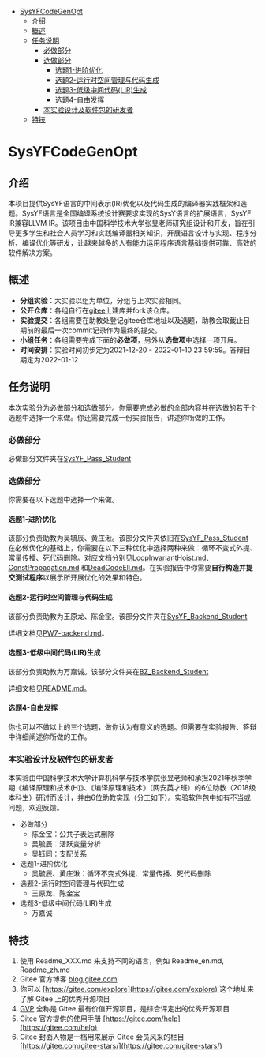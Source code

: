 - [SysYFCodeGenOpt](#sysyfcodegenopt)
  - [介绍](#介绍)
  - [概述](#概述)
  - [任务说明](#任务说明)
    - [必做部分](#必做部分)
    - [选做部分](#选做部分)
      - [选题1-进阶优化](#选题1-进阶优化)
      - [选题2-运行时空间管理与代码生成](#选题2-运行时空间管理与代码生成)
      - [选题3-低级中间代码(LIR)生成](#选题3-低级中间代码lir生成)
      - [选题4-自由发挥](#选题4-自由发挥)
    - [本实验设计及软件包的研发者](#本实验设计及软件包的研发者)
  - [特技](#特技)
# SysYFCodeGenOpt

## 介绍
本项目提供SysYF语言的中间表示(IR)优化以及代码生成的编译器实践框架和选题。SysYF语言是全国编译系统设计赛要求实现的SysY语言的扩展语言，SysYF IR兼容LLVM IR。该项目由中国科学技术大学张昱老师研究组设计和开发，旨在引导更多学生和社会人员学习和实践编译器相关知识，开展语言设计与实现、程序分析、编译优化等研发，让越来越多的人有能力运用程序语言基础提供可靠、高效的软件解决方案。

## 概述

- **分组实验**：大实验以组为单位，分组与上次实验相同。
- **公开仓库**：各组自行在[gitee](https://gitee.com/)上建库并fork该仓库。
- **实验提交**：各组需要在助教处登记gitee仓库地址以及选题，助教会取截止日期前的最后一次commit记录作为最终的提交。
- **小组任务**：各组需要完成下面的**必做项**，另外从**选做项**中选择一项开展。
- **时间安排**：实验时间初步定为2021-12-20 - 2022-01-10 23:59:59。答辩日期定为2022-01-12

## 任务说明

本次实验分为必做部分和选做部分。你需要完成必做的全部内容并在选做的若干个选题中选择一个来做。你还需要完成一份实验报告，讲述你所做的工作。

### 必做部分

必做部分文件夹在[SysYF_Pass_Student](SysYF_Pass_Student/)

### 选做部分

你需要在以下选题中选择一个来做。

#### 选题1-进阶优化

该部分负责助教为吴毓辰、黄庄湫。该部分文件夹依旧在[SysYF_Pass_Student](SysYF_Pass_Student/)
在必做优化的基础上，你需要在以下三种优化中选择两种来做：循环不变式外提、常量传播、死代码删除。对应文档分别见[LoopInvariantHoist.md](SysYF_Pass_Student/doc/LoopInvariantHoist.md)、[ConstPropagation.md](SysYF_Pass_Student/doc/ConstPropagation.md) 和[DeadCodeEli.md](SysYF_Pass_Student/doc/DeadCodeEli.md)。在实验报告中你需要**自行构造并提交测试程序**以展示所开展优化的效果和特色。

#### 选题2-运行时空间管理与代码生成

该部分负责助教为王原龙、陈金宝。该部分文件夹在[SysYF_Backend_Student](SysYF_Backend_Student/)

详细文档见[PW7-backend.md](SysYF_Backend_Student/doc/PW7-backend.md)。

#### 选题3-低级中间代码(LIR)生成

该部分负责助教为万嘉诚。该部分文件夹在[BZ_Backend_Student](BZ_Backend_Student/)

详细文档见[README.md](BZ_Backend_Student/README.md)。

#### 选题4-自由发挥

你也可以不做以上的三个选题，做你认为有意义的选题。但需要在实验报告、答辩中详细阐述你所做的工作。

### 本实验设计及软件包的研发者

   本实验由中国科学技术大学计算机科学与技术学院张昱老师和承担2021年秋季学期《编译原理和技术(H)》、《编译原理和技术》（网安英才班）的6位助教（2018级本科生）研讨而设计，并由6位助教实现（分工如下）。实验软件包中如有不当或问题，欢迎反馈。

- 必做部分
  - 陈金宝：公共子表达式删除
  - 吴毓辰：活跃变量分析
  - 吴钰同：支配关系
- 选题1-进阶优化
  - 吴毓辰、黄庄湫：循环不变式外提、常量传播、死代码删除
- 选题2-运行时空间管理与代码生成
  - 王原龙、陈金宝
- 选题3-低级中间代码(LIR)生成
  - 万嘉诚


## 特技

1.  使用 Readme\_XXX.md 来支持不同的语言，例如 Readme\_en.md, Readme\_zh.md
2.  Gitee 官方博客 [blog.gitee.com](https://blog.gitee.com)
3.  你可以 [https://gitee.com/explore](https://gitee.com/explore) 这个地址来了解 Gitee 上的优秀开源项目
4.  [GVP](https://gitee.com/gvp) 全称是 Gitee 最有价值开源项目，是综合评定出的优秀开源项目
5.  Gitee 官方提供的使用手册 [https://gitee.com/help](https://gitee.com/help)
6.  Gitee 封面人物是一档用来展示 Gitee 会员风采的栏目 [https://gitee.com/gitee-stars/](https://gitee.com/gitee-stars/)
